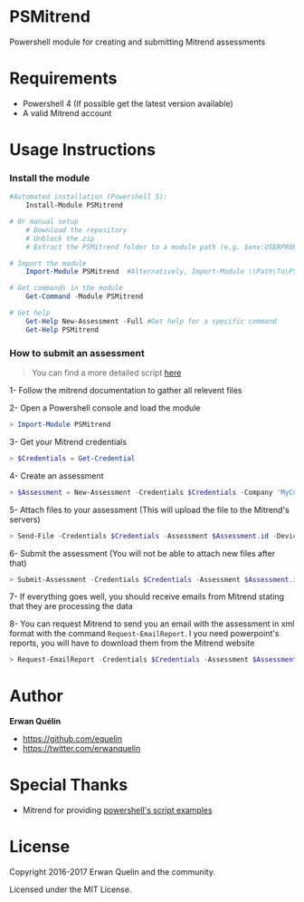 # PSMitrend
Powershell module for creating and submitting Mitrend assessments

# Requirements

- Powershell 4 (If possible get the latest version available)
- A valid Mitrend account

# Usage Instructions
### Install the module
```powershell
#Automated installation (Powershell 5):
    Install-Module PSMitrend

# Or manual setup
    # Download the repository
    # Unblock the zip
    # Extract the PSMitrend folder to a module path (e.g. $env:USERPROFILE\Documents\WindowsPowerShell\Modules\)

# Import the module
    Import-Module PSMitrend  #Alternatively, Import-Module \\Path\To\PSMitrend

# Get commands in the module
    Get-Command -Module PSMitrend

# Get help
    Get-Help New-Assessment -Full #Get help for a specific command
    Get-Help PSMitrend
```

### How to submit an assessment

> You can find a more detailed script [here](./Examples/Assessment.ps1)

1- Follow the mitrend documentation to gather all relevent files

2- Open a Powershell console and load the module

```Powershell
> Import-Module PSMitrend
```

3- Get your Mitrend credentials

```Powershell
> $Credentials = Get-Credential
```

4- Create an assessment

```Powershell
> $Assessment = New-Assessment -Credentials $Credentials -Company 'MyCompany' -AssessmentName 'MyAssessment'
```

5- Attach files to your assessment (This will upload the file to the Mitrend's servers)

```Powershell
> Send-File -Credentials $Credentials -Assessment $Assessment.id -DeviceType 'Unity' -File C:\Myfile.zip
```

6- Submit the assessment (You will not be able to attach new files after that)

```Powershell
> Submit-Assessment -Credentials $Credentials -Assessment $Assessment.id
```

7- If everything goes well, you should receive emails from Mitrend stating that they are processing the data

8- You can request Mitrend to send you an email with the assessment in xml format with the command `Request-EmailReport`. I you need powerpoint's reports, you will have to download them from the Mitrend website

```Powershell
> Request-EmailReport -Credentials $Credentials -Assessment $Assessment.id
```

# Author

**Erwan Quélin**
- <https://github.com/equelin>
- <https://twitter.com/erwanquelin>

# Special Thanks

- Mitrend for providing [powershell's script examples ](https://github.com/Mitrend/APISamples/blob/master/createAssessment.ps1)

# License

Copyright 2016-2017 Erwan Quelin and the community.

Licensed under the MIT License.
